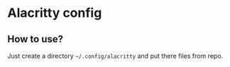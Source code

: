 # Alacritty config

## How to use?
Just create a directory `~/.config/alacritty` and put there files from repo.
